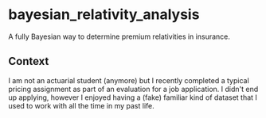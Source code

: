 # bayesian_relativity_analysis
A fully Bayesian way to determine premium relativities in insurance.

## Context
I am not an actuarial student (anymore) but I recently completed a typical
pricing assignment as part of an evaluation for a job application.
I didn't end up applying, however I enjoyed having a (fake) familiar kind
of dataset that I used to work with all the time in my past life. 

